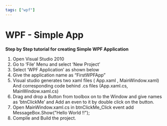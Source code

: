 ```yaml
---
tags: ["wpf"]
---
```


# WPF - Simple App

**Step by Step tutorial for creating Simple WPF Application**

1. Open Visual Studio 2010
2. Go to ‘File’ Menu and select ‘New Project’
3. Select ‘WPF Application’ as shown below
4. Give the application name as “FirstWPFApp”
5. Visual studio generates two xaml files ( App.xaml , MainWindow.xaml) And corresponding code behind .cs files (App.xaml.cs, MainWindow.xaml.cs)
6. Drag and drop a Button from toolbox on to the Window and give names as ‘btnClickMe’ and Add an even to it by double click on the button.
7. Open MainWindow.xaml.cs in btnClickMe\_Click event add MessageBox.Show("Hello World !!");
8. Compile and Build the project.

